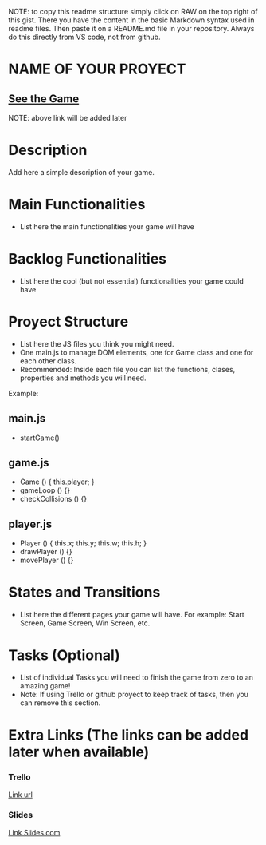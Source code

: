 NOTE: to copy this readme structure simply click on RAW on the top right of this gist. There you have the content in the basic Markdown syntax used in readme files. Then paste it on a README.md file in your repository. Always do this directly from VS code, not from github.

# NAME OF YOUR PROYECT


## [See the Game]()
NOTE: above link will be added later

# Description

Add here a simple description of your game.

# Main Functionalities

- List here the main functionalities your game will have

# Backlog Functionalities

- List here the cool (but not essential) functionalities your game could have

# Proyect Structure

- List here the JS files you think you might need. 
- One main.js to manage DOM elements, one for Game class and one for each other class.
- Recommended: Inside each file you can list the functions, clases, properties and methods you will need.

Example:

## main.js

- startGame()

## game.js

- Game () {
    this.player;
}
- gameLoop () {}
- checkCollisions () {}

## player.js 

- Player () {
    this.x;
    this.y;
    this.w;
    this.h;
}
- drawPlayer () {}
- movePlayer () {}

# States and Transitions

- List here the different pages your game will have. For example: Start Screen, Game Screen, Win Screen, etc.

# Tasks (Optional)

- List of individual Tasks you will need to finish the game from zero to an amazing game!
- Note: If using Trello or github proyect to keep track of tasks, then you can remove this section.

# Extra Links (The links can be added later when available)

### Trello
[Link url](https://trello.com/b/CWviY2zv/kraken-brigade-project)

### Slides
[Link Slides.com](https://docs.google.com/presentation/d/138o01hAz-0gXepN78RsDgse12HiiuN7Fz_N_hJnI9_g/edit?usp=sharing)
